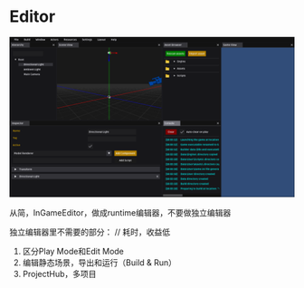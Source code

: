 # Editor

![](https://raw.githubusercontent.com/zolo-mario/image-host/main/20210712/Snipaste_2021-08-20_18-03-47.5ly3t3xyoc40.png)

从简，InGameEditor，做成runtime编辑器，不要做独立编辑器

独立编辑器里不需要的部分：  // 耗时，收益低
1. 区分Play Mode和Edit Mode
2. 编辑静态场景，导出和运行（Build & Run）
3. ProjectHub，多项目